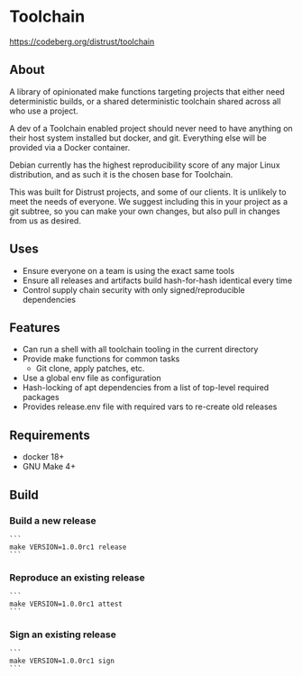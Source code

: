 # Toolchain #

<https://codeberg.org/distrust/toolchain>

## About ##

A library of opinionated make functions targeting projects that either need
deterministic builds, or a shared deterministic toolchain shared across all
who use a project.

A dev of a Toolchain enabled project should never need to have anything
on their host system installed but docker, and git. Everything else will be
provided via a Docker container.

Debian currently has the highest reproducibility score of any major Linux
distribution, and as such it is the chosen base for Toolchain.

This was built for Distrust projects, and some of our clients. It is unlikely
to meet the needs of everyone. We suggest including this in your project as
a git subtree, so you can make your own changes, but also pull in changes from
us as desired.

## Uses ##
 * Ensure everyone on a team is using the exact same tools
 * Ensure all releases and artifacts build hash-for-hash identical every time
 * Control supply chain security with only signed/reproducible dependencies

## Features ##
 * Can run a shell with all toolchain tooling in the current directory
 * Provide make functions for common tasks
   * Git clone, apply patches, etc.
 * Use a global env file as configuration
 * Hash-locking of apt dependencies from a list of top-level required packages
 * Provides release.env file with required vars to re-create old releases

## Requirements ##

* docker 18+
* GNU Make 4+

## Build ##

### Build a new release

    ```
    make VERSION=1.0.0rc1 release
    ```

### Reproduce an existing release

    ```
    make VERSION=1.0.0rc1 attest
    ```

### Sign an existing release

    ```
    make VERSION=1.0.0rc1 sign
    ```
